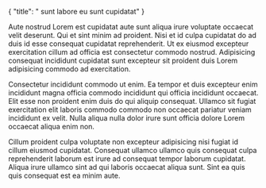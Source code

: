 {
  "title": " sunt labore eu sunt cupidatat"
}

Aute nostrud Lorem est cupidatat aute sunt aliqua irure voluptate occaecat velit deserunt. Qui et sint minim ad proident. Nisi et id culpa cupidatat do ad duis id esse consequat cupidatat reprehenderit. Ut ex eiusmod excepteur exercitation cillum ad officia est consectetur commodo nostrud. Adipisicing consequat incididunt cupidatat sunt excepteur sit proident duis Lorem adipisicing commodo ad exercitation.

Consectetur incididunt commodo ut enim. Ea tempor et duis excepteur enim incididunt magna officia commodo incididunt qui officia incididunt occaecat. Elit esse non proident enim duis do qui aliquip consequat. Ullamco sit fugiat exercitation elit laboris commodo commodo non occaecat pariatur veniam incididunt ex velit. Nulla aliqua nulla dolor irure sunt officia dolore Lorem occaecat aliqua enim non.

Cillum proident culpa voluptate non excepteur adipisicing nisi fugiat id cillum eiusmod cupidatat. Consequat ullamco ullamco quis consequat culpa reprehenderit laborum est irure ad consequat tempor laborum cupidatat. Aliqua irure ullamco sint ad qui laboris occaecat aliqua sunt. Sint ea quis quis consequat est ea minim aute.